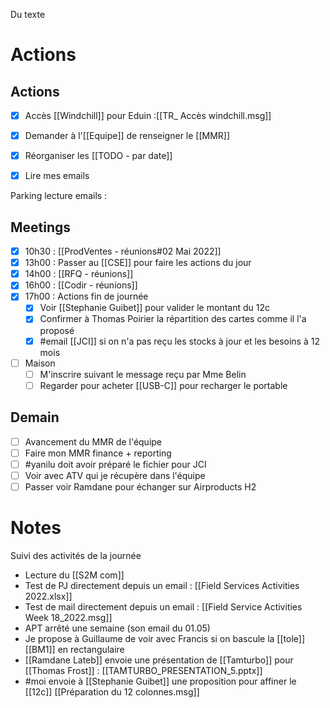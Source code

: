 Du texte

# Actions
## Actions
- [x] Accès [[Windchill]] pour Eduin :[[TR_ Accès windchill.msg]]
- [x] Demander à l'[[Equipe]] de renseigner le [[MMR]]
- [x] Réorganiser les [[TODO - par date]]
- [x] Lire mes emails


Parking lecture emails :


## Meetings
- [x] 10h30 : [[ProdVentes - réunions#02 Mai 2022]]
- [x] 13h00 : Passer au [[CSE]] pour faire les actions du jour
- [x] 14h00 : [[RFQ - réunions]]
- [x] 16h00 : [[Codir - réunions]]
- [x] 17h00 : Actions fin de journée
	- [x] Voir [[Stephanie Guibet]] pour valider le montant du 12c
	- [x] Confirmer à Thomas Poirier la répartition des cartes comme il l'a proposé
	- [x] #email [[JCI]] si on n'a pas reçu les stocks à jour et les besoins à 12 mois
- [ ] Maison
	- [ ] M'inscrire suivant le message reçu par Mme Belin
	- [ ] Regarder pour acheter [[USB-C]] pour recharger le portable

## Demain
- [ ] Avancement du MMR de l'équipe
- [ ] Faire mon MMR finance + reporting
- [ ] #yanilu doit avoir préparé le fichier pour JCI
- [ ] Voir avec ATV qui je récupère dans l'équipe
- [ ] Passer voir Ramdane pour échanger sur Airproducts H2

# Notes
Suivi des activités de la journée
- Lecture du [[S2M com]]
- Test de PJ directement depuis un email : [[Field Services Activities 2022.xlsx]]
- Test de mail directement depuis un email : [[Field Service Activities Week 18_2022.msg]]
- APT arrêté une semaine (son email du 01.05)
- Je propose à Guillaume de voir avec Francis si on bascule la [[tole]] [[BM1]] en rectangulaire
- [[Ramdane Lateb]] envoie une présentation de [[Tamturbo]] pour [[Thomas Frost]] : [[TAMTURBO_PRESENTATION_5.pptx]]
- #moi envoie à [[Stephanie Guibet]] une proposition pour affiner le [[12c]]
	[[Préparation du 12 colonnes.msg]]
	